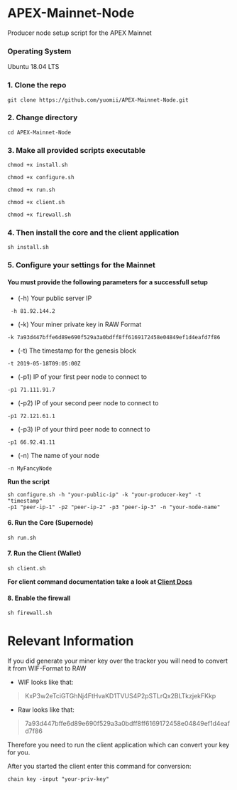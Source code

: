# APEX-Mainnet-Node
Producer node setup script for the APEX Mainnet

### Operating System
Ubuntu 18.04 LTS

### 1. Clone the repo
```console
git clone https://github.com/yuomii/APEX-Mainnet-Node.git
```

### 2. Change directory
```console
cd APEX-Mainnet-Node
```

### 3. Make all provided scripts executable
```console
chmod +x install.sh
```
```console
chmod +x configure.sh
```
```console
chmod +x run.sh
```
```console
chmod +x client.sh
```
```console
chmod +x firewall.sh
```

### 4. Then install the core and the client application
```console
sh install.sh
```

### 5. Configure your settings for the Mainnet
#### You must provide the following parameters for a successfull setup
* (-h) Your public server IP 
```console
 -h 81.92.144.2
 ```
* (-k) Your miner private key in RAW Format
```console
-k 7a93d447bffe6d89e690f529a3a0bdff8ff6169172458e04849ef1d4eafd7f86
```
* (-t) The timestamp for the genesis block
```console
-t 2019-05-18T09:05:00Z
```
* (-p1) IP of your first peer node to connect to
```console
-p1 71.111.91.7
```
* (-p2) IP of your second peer node to connect to
```console
-p1 72.121.61.1
```
* (-p3) IP of your third peer node to connect to
```console
-p1 66.92.41.11
```
* (-n) The name of your node
```console
-n MyFancyNode
```
**Run the script**
```console
sh configure.sh -h "your-public-ip" -k "your-producer-key" -t "timestamp" 
-p1 "peer-ip-1" -p2 "peer-ip-2" -p3 "peer-ip-3" -n "your-node-name"
```

#### 6. Run the Core (Supernode)
```console
sh run.sh
```

#### 7. Run the Client (Wallet)
```console
sh client.sh
```
**For client command documentation take a look at [Client Docs](https://github.com/APEX-Network/APEX-Blockchain-CLI/blob/dev/CLI%20commands.md)**

#### 8. Enable the firewall
```console
sh firewall.sh
```

# Relevant Information
If you did generate your miner key over the tracker you will need to convert it from WIF-Format to RAW
* WIF looks like that:
> KxP3w2eTciGTGhNj4FtHvaKD1TVUS4P2pSTLrQx2BLTkzjekFKkp

* Raw looks like that:
> 7a93d447bffe6d89e690f529a3a0bdff8ff6169172458e04849ef1d4eafd7f86

Therefore you need to run the client application which can convert your key for you.

After you started the client enter this command for conversion:
```console
chain key -input "your-priv-key"
```
